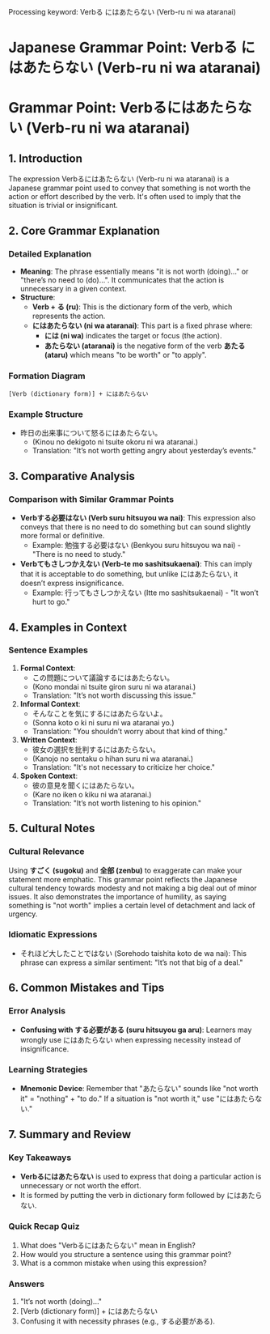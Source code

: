 Processing keyword: Verbる にはあたらない (Verb-ru ni wa ataranai)
# Japanese Grammar Point: Verbる にはあたらない (Verb-ru ni wa ataranai)
# Grammar Point: Verbるにはあたらない (Verb-ru ni wa ataranai)
## 1. Introduction
The expression Verbるにはあたらない (Verb-ru ni wa ataranai) is a Japanese grammar point used to convey that something is not worth the action or effort described by the verb. It's often used to imply that the situation is trivial or insignificant.
## 2. Core Grammar Explanation
### Detailed Explanation
- **Meaning**: The phrase essentially means "it is not worth (doing)..." or "there’s no need to (do)...". It communicates that the action is unnecessary in a given context.
- **Structure**:
  - **Verb + る (ru)**: This is the dictionary form of the verb, which represents the action.
  - **にはあたらない (ni wa ataranai)**: This part is a fixed phrase where:
    - **には (ni wa)** indicates the target or focus (the action).
    - **あたらない (ataranai)** is the negative form of the verb **あたる (ataru)** which means "to be worth" or "to apply".
### Formation Diagram
```
[Verb (dictionary form)] + にはあたらない
```
### Example Structure
- 昨日の出来事について怒るにはあたらない。
  - (Kinou no dekigoto ni tsuite okoru ni wa ataranai.)
  - Translation: "It’s not worth getting angry about yesterday’s events."
## 3. Comparative Analysis
### Comparison with Similar Grammar Points
- **Verbする必要はない (Verb suru hitsuyou wa nai)**: This expression also conveys that there is no need to do something but can sound slightly more formal or definitive.
  - Example: 勉強する必要はない (Benkyou suru hitsuyou wa nai) - "There is no need to study."
- **Verbてもさしつかえない (Verb-te mo sashitsukaenai)**: This can imply that it is acceptable to do something, but unlike にはあたらない, it doesn’t express insignificance.
  - Example: 行ってもさしつかえない (Itte mo sashitsukaenai) - "It won’t hurt to go."
## 4. Examples in Context
### Sentence Examples
1. **Formal Context**:
   - この問題について議論するにはあたらない。
   - (Kono mondai ni tsuite giron suru ni wa ataranai.)
   - Translation: "It’s not worth discussing this issue."
2. **Informal Context**:
   - そんなことを気にするにはあたらないよ。
   - (Sonna koto o ki ni suru ni wa ataranai yo.)
   - Translation: "You shouldn’t worry about that kind of thing."
3. **Written Context**:
   - 彼女の選択を批判するにはあたらない。
   - (Kanojo no sentaku o hihan suru ni wa ataranai.)
   - Translation: "It's not necessary to criticize her choice."
4. **Spoken Context**:
   - 彼の意見を聞くにはあたらない。
   - (Kare no iken o kiku ni wa ataranai.)
   - Translation: "It’s not worth listening to his opinion."
## 5. Cultural Notes
### Cultural Relevance
Using **すごく (sugoku)** and **全部 (zenbu)** to exaggerate can make your statement more emphatic. This grammar point reflects the Japanese cultural tendency towards modesty and not making a big deal out of minor issues. It also demonstrates the importance of humility, as saying something is "not worth" implies a certain level of detachment and lack of urgency.
### Idiomatic Expressions
- それほど大したことではない (Sorehodo taishita koto de wa nai): This phrase can express a similar sentiment: "It’s not that big of a deal."
## 6. Common Mistakes and Tips
### Error Analysis
- **Confusing with する必要がある (suru hitsuyou ga aru)**: Learners may wrongly use にはあたらない when expressing necessity instead of insignificance.
  
### Learning Strategies
- **Mnemonic Device**: Remember that "あたらない" sounds like "not worth it" = "nothing" + "to do." If a situation is "not worth it," use "にはあたらない."
## 7. Summary and Review
### Key Takeaways
- **Verbるにはあたらない** is used to express that doing a particular action is unnecessary or not worth the effort.
- It is formed by putting the verb in dictionary form followed by にはあたらない.
  
### Quick Recap Quiz
1. What does "Verbるにはあたらない" mean in English?
2. How would you structure a sentence using this grammar point?
3. What is a common mistake when using this expression?
### Answers
1. "It’s not worth (doing)..."
2. [Verb (dictionary form)] + にはあたらない
3. Confusing it with necessity phrases (e.g., する必要がある).
